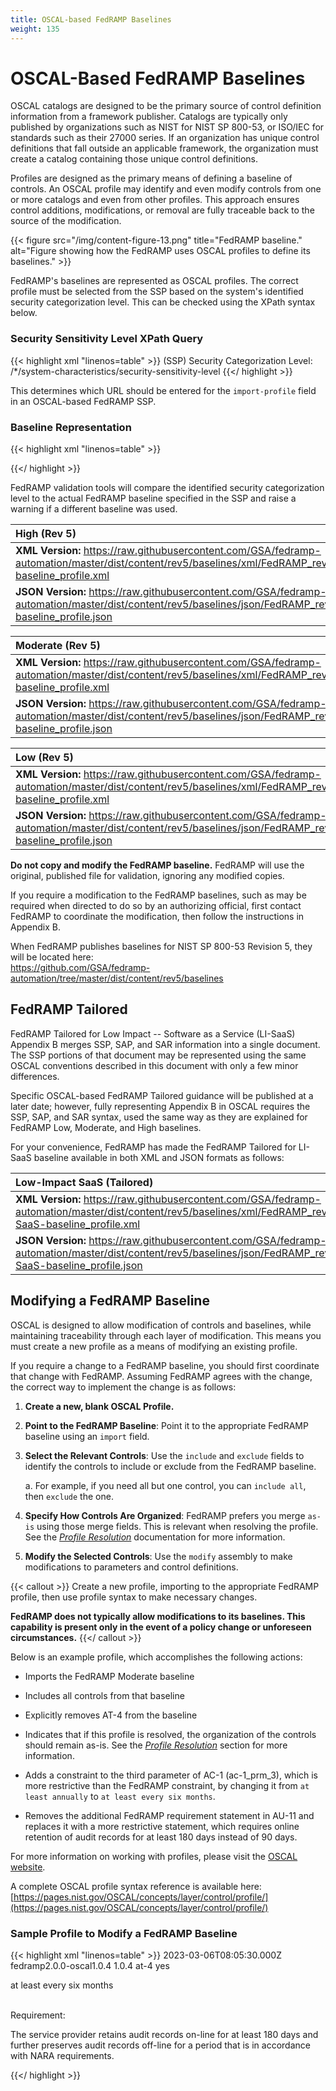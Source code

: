 ```yaml
---
title: OSCAL-based FedRAMP Baselines
weight: 135
---
```

# OSCAL-Based FedRAMP Baselines

OSCAL catalogs are designed to be the primary source of control definition
information from a framework publisher. Catalogs are typically only
published by organizations such as NIST for NIST SP 800-53, or ISO/IEC
for standards such as their 27000 series. If an organization has unique
control definitions that fall outside an applicable framework, the
organization must create a catalog containing those unique control
definitions.

Profiles are designed as the primary means of defining a baseline of
controls. An OSCAL profile may identify and even modify controls from
one or more catalogs and even from other profiles. This approach ensures
control additions, modifications, or removal are fully traceable back to
the source of the modification.

{{< figure src="/img/content-figure-13.png" title="FedRAMP baseline." alt="Figure showing how the FedRAMP uses OSCAL profiles to define its baselines." >}}

FedRAMP's baselines are represented as OSCAL profiles. The correct
profile must be selected from the SSP based on the system's identified
security categorization level. This can be checked using the XPath
syntax below.

### Security Sensitivity Level XPath Query
{{< highlight xml "linenos=table" >}}
  (SSP) Security Categorization Level:
    /*/system-characteristics/security-sensitivity-level
{{</ highlight >}}

This determines which URL should be entered for the `import-profile` field
in an OSCAL-based FedRAMP SSP.

### Baseline Representation
{{< highlight xml "linenos=table" >}}
  <!-- metadata -->
  <!-- This must point to the appropriate FedRAMP Baseline -->
  <import-profile
  href="https://path/to/FedRAMP_MODERATE-baseline_profile.xml"/>
  <!-- system-characteristics -->
{{</ highlight >}}

FedRAMP validation tools will compare the identified security
categorization level to the actual FedRAMP baseline specified in the SSP
and raise a warning if a different baseline was used.

|**High (Rev 5)**|
| :-- |
| **XML Version:** <https://raw.githubusercontent.com/GSA/fedramp-automation/master/dist/content/rev5/baselines/xml/FedRAMP_rev5_HIGH-baseline_profile.xml>|
| **JSON Version:** <https://raw.githubusercontent.com/GSA/fedramp-automation/master/dist/content/rev5/baselines/json/FedRAMP_rev5_HIGH-baseline_profile.json>|

|**Moderate (Rev 5)**|
| :-- |
| **XML Version:** <https://raw.githubusercontent.com/GSA/fedramp-automation/master/dist/content/rev5/baselines/xml/FedRAMP_rev5_MODERATE-baseline_profile.xml>|
| **JSON Version:** <https://raw.githubusercontent.com/GSA/fedramp-automation/master/dist/content/rev5/baselines/json/FedRAMP_rev5_MODERATE-baseline_profile.json>|

|**Low (Rev 5)**|
| :-- |
| **XML Version:** <https://raw.githubusercontent.com/GSA/fedramp-automation/master/dist/content/rev5/baselines/xml/FedRAMP_rev5_LOW-baseline_profile.xml>|
| **JSON Version:** <https://raw.githubusercontent.com/GSA/fedramp-automation/master/dist/content/rev5/baselines/json/FedRAMP_rev5_LOW-baseline_profile.json>|

**Do not copy and modify the FedRAMP baseline.** FedRAMP will use the
original, published file for validation, ignoring any modified copies.

If you require a modification to the FedRAMP baselines, such as may be
required when directed to do so by an authorizing official, first
contact FedRAMP to coordinate the modification, then follow the
instructions in Appendix B.

When FedRAMP publishes baselines for NIST SP 800-53 Revision 5, they
will be located here:\
<https://github.com/GSA/fedramp-automation/tree/master/dist/content/rev5/baselines>

## FedRAMP Tailored

FedRAMP Tailored for Low Impact -- Software as a Service (LI-SaaS)
Appendix B merges SSP, SAP, and SAR information into a single document.
The SSP portions of that document may be represented using the same
OSCAL conventions described in this document with only a few minor
differences.

Specific OSCAL-based FedRAMP Tailored guidance will be published at a
later date; however, fully representing Appendix B in OSCAL requires the
SSP, SAP, and SAR syntax, used the same way as they are explained for
FedRAMP Low, Moderate, and High baselines.

For your convenience, FedRAMP has made the FedRAMP Tailored for LI-SaaS
baseline available in both XML and JSON formats as follows:

|**Low-Impact SaaS (Tailored)**|
| :-- |
| **XML Version:** <https://raw.githubusercontent.com/GSA/fedramp-automation/master/dist/content/rev5/baselines/xml/FedRAMP_rev5_LI-SaaS-baseline_profile.xml>|
| **JSON Version:** <https://raw.githubusercontent.com/GSA/fedramp-automation/master/dist/content/rev5/baselines/json/FedRAMP_rev5_LI-SaaS-baseline_profile.json>|

## Modifying a FedRAMP Baseline

OSCAL is designed to allow modification of controls and baselines, while
maintaining traceability through each layer of modification. This means
you must create a new profile as a means of modifying an existing
profile.

If you require a change to a FedRAMP baseline, you should first
coordinate that change with FedRAMP. Assuming FedRAMP
agrees with the change, the correct way to implement the change is as
follows:

1.  **Create a new, blank OSCAL Profile.**

2.  **Point to the FedRAMP Baseline**: Point it to the appropriate
    FedRAMP baseline using an `import` field.

3.  **Select the Relevant Controls**: Use the `include` and `exclude` fields
    to identify the controls to include or exclude from the FedRAMP
    baseline.

    a.  For example, if you need all but one control, you can `include all`, then `exclude` the one.

4.  **Specify How Controls Are Organized**: FedRAMP prefers you merge
    `as-is` using those merge fields. This is relevant when resolving
    the profile. See the [*Profile Resolution*](/documentation/general-concepts/profile-resolution/) documentation
    for more information.

5.  **Modify the Selected Controls**: Use the `modify` assembly to make modifications to parameters and control definitions.

{{< callout >}}
Create a new profile, importing to the appropriate FedRAMP profile, then use profile syntax to make necessary changes.

**FedRAMP does not typically allow modifications to its baselines. This capability is present only in the event of a policy change or unforeseen circumstances.**
{{</ callout >}}


Below is an example profile, which accomplishes the
following actions:

-   Imports the FedRAMP Moderate baseline

-   Includes all controls from that baseline

-   Explicitly removes AT-4 from the baseline

-   Indicates that if this profile is resolved, the organization of the
    controls should remain as-is. See the [*Profile Resolution*](/documentation/general-concepts/profile-resolution/) section
    for more information.

-   Adds a constraint to the third parameter of AC-1 (ac-1_prm_3), which
    is more restrictive than the FedRAMP constraint, by changing it
    from `at least annually` to `at least every six months`.

-   Removes the additional FedRAMP requirement statement in AU-11 and
    replaces it with a more restrictive statement, which requires
    online retention of audit records for at least 180 days instead of
    90 days.

For more information on working with profiles, please visit the [OSCAL website](https://pages.nist.gov/OSCAL).

A complete OSCAL profile syntax reference is available here:\
[https://pages.nist.gov/OSCAL/concepts/layer/control/profile/](https://pages.nist.gov/OSCAL/concepts/layer/control/profile/)

### Sample Profile to Modify a FedRAMP Baseline
{{< highlight xml "linenos=table" >}}
<profile xmlns="http://csrc.nist.gov/ns/oscal/1.0"
    uuid="-UUID-value-cut-">
    <metadata>
        <title>[XYZ Org] Modification to FedRAMP Moderate Baseline</title>
        <last-modified>2023-03-06T08:05:30.000Z</last-modified>
        <version>fedramp2.0.0-oscal1.0.4</version>
        <oscal-version>1.0.4</oscal-version>
    </metadata>
    <import href="https://path/to/FedRAMP_MODERATE-baseline_profile.xml">
        <!-- Include every control (and child control) in the Moderate baseline -->
        <include-all />
        <exclude-controls with-child-controls="yes">
            <!-- Remove Control AT-4 -->
            <with-id>at-4</with-id> 
        </exclude-controls>
    </import>
    <merge><as-is>yes</as-is></merge>
    <modify>
        <set-parameter id="ac-1_prm_3">
            <!-- Change the constraint from "at least annually" -->
            <constraint>
                <description>
                    <p>at least every six months</p>
                </description>
            </constraint>
        </set-parameter>        
        <alter control-id="au-11">
            <remove by-id="au-11_fr" />
            <add position="ending">
                <part id="au-11_fr" name="item">
                    <title>[XYZ Org]Modified Requirement</title>
                    <part id="au-11_fr_smt.1" name="item">
                        <prop name="label">Requirement:</prop>
                        <p>The service provider retains audit records on-line for at least 180 days and further preserves audit records off-line for a period that is in accordance with NARA requirements.</p>
                    </part>
                </part>
            </add>
        </alter>
    </modify>
</profile>
{{</ highlight >}}
